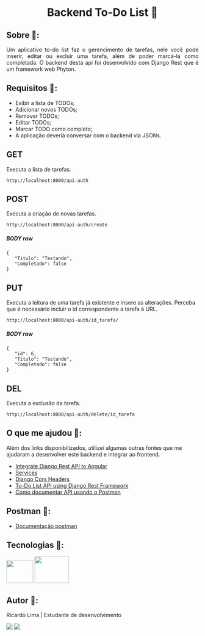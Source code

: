 <h1 align="center">Backend To-Do List 📑</h1>

## Sobre 🔎:

<p align="justify">Um aplicativo to-do list faz o gerencimento de tarefas, nele você pode inserir, editar ou excluir uma tarefa, além de poder marcá-la como completada. O backend desta api foi desenvolvido com Django Rest que é um framework web Phyton.</p>

## Requisitos :blue_book::

- Exibir a lista de TODOs;
- Adicionar novos TODOs;
- Remover TODOs;
- Editar TODOs;
- Marcar TODO como completo;
- A aplicação deveria conversar com o backend via JSONs.

## GET 

Executa a lista de tarefas.

```
http://localhost:8000/api-auth
``` 

## POST

Executa a criação de novas tarefas.

```
http://localhost:8000/api-auth/create
``` 

##### BODY raw

```
{
   "Titulo": "Testando",
   "Completado": false
}
```

## PUT

Executa a leitura de uma tarefa já existente e insere as alterações. Perceba que é necessário incluir o id correspondente a tarefa à URL.

```
http://localhost:8000/api-auth/id_tarefa/
```

##### BODY raw
 
```
{
   "id": 6,
   "Titulo": "Testando",
   "Completado": false
}
```

## DEL

Executa a exclusão da tarefa.

```
http://localhost:8000/api-auth/delete/id_tarefa
```

## O que me ajudou :link::

Além dos links disponibilizados, utilizei algumas outras fontes que me ajudaram a desenvolver este backend e integrar ao frontend. 

-  [Integrate Django Rest API to Angular](https://www.youtube.com/watch?v=evihDSZuO70)
-  [Services](https://jacksongomesbr.gitbooks.io/desenvolvimento-web-front-end-com-angular/content/servicos.html)
-  [Django Cors Headers](https://pypi.org/project/django-cors-headers/)
-  [To-Do List API using Django Rest Framework](https://www.youtube.com/watch?v=G_IyMUm7Za0&t=1095s)
-  [Como documentar API usando o Postman](https://onebitcode.com/documentar-api-postman/)


## Postman :triangular_flag_on_post::

-  [Documentação postman](https://documenter.getpostman.com/view/23048135/VUxKSUdQ#intro)

## Tecnologias :rocket::

<div>
    <img height="60" width="70" src="https://cdn.jsdelivr.net/gh/devicons/devicon/icons/python/python-original-wordmark.svg"/>
    <img height="70" width="90" src="https://cdn.jsdelivr.net/gh/devicons/devicon/icons/django/django-plain-wordmark.svg"/>     
</div>

## Autor :wave::
Ricardo Lima | Estudante de desenvolvimento
<div>
    <a href="mailto:sricardolimaa@gmail.com" target="_blank"><img src="https://img.shields.io/badge/Gmail-D14836?style=for-the-badge&logo=gmail&logoColor=white"target="_blank"></a> 
    <a href="https://www.linkedin.com/in/slimarc/" target="_blank"><img src="https://img.shields.io/badge/LinkedIn-0077B5?style=for-the-badge&logo=linkedin&logoColor=white" target="_blank"></a> 
</div>
